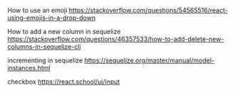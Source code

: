 How to use an emoji
https://stackoverflow.com/questions/54565516/react-using-emojis-in-a-drop-down

How to add a new column in sequelize
https://stackoverflow.com/questions/46357533/how-to-add-delete-new-columns-in-sequelize-cli

incrementing in sequelize
https://sequelize.org/master/manual/model-instances.html

checkbox
https://react.school/ui/input
